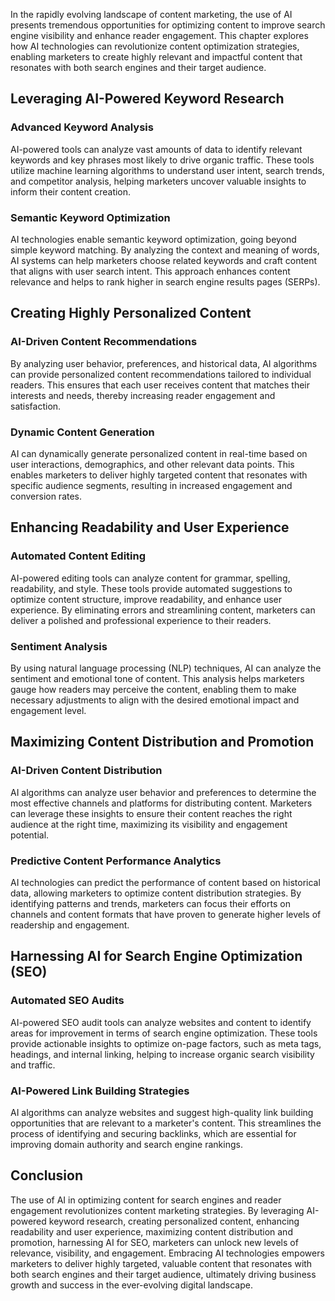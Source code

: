 
In the rapidly evolving landscape of content marketing, the use of AI presents tremendous opportunities for optimizing content to improve search engine visibility and enhance reader engagement. This chapter explores how AI technologies can revolutionize content optimization strategies, enabling marketers to create highly relevant and impactful content that resonates with both search engines and their target audience.

Leveraging AI-Powered Keyword Research
--------------------------------------

### Advanced Keyword Analysis

AI-powered tools can analyze vast amounts of data to identify relevant keywords and key phrases most likely to drive organic traffic. These tools utilize machine learning algorithms to understand user intent, search trends, and competitor analysis, helping marketers uncover valuable insights to inform their content creation.

### Semantic Keyword Optimization

AI technologies enable semantic keyword optimization, going beyond simple keyword matching. By analyzing the context and meaning of words, AI systems can help marketers choose related keywords and craft content that aligns with user search intent. This approach enhances content relevance and helps to rank higher in search engine results pages (SERPs).

Creating Highly Personalized Content
------------------------------------

### AI-Driven Content Recommendations

By analyzing user behavior, preferences, and historical data, AI algorithms can provide personalized content recommendations tailored to individual readers. This ensures that each user receives content that matches their interests and needs, thereby increasing reader engagement and satisfaction.

### Dynamic Content Generation

AI can dynamically generate personalized content in real-time based on user interactions, demographics, and other relevant data points. This enables marketers to deliver highly targeted content that resonates with specific audience segments, resulting in increased engagement and conversion rates.

Enhancing Readability and User Experience
-----------------------------------------

### Automated Content Editing

AI-powered editing tools can analyze content for grammar, spelling, readability, and style. These tools provide automated suggestions to optimize content structure, improve readability, and enhance user experience. By eliminating errors and streamlining content, marketers can deliver a polished and professional experience to their readers.

### Sentiment Analysis

By using natural language processing (NLP) techniques, AI can analyze the sentiment and emotional tone of content. This analysis helps marketers gauge how readers may perceive the content, enabling them to make necessary adjustments to align with the desired emotional impact and engagement level.

Maximizing Content Distribution and Promotion
---------------------------------------------

### AI-Driven Content Distribution

AI algorithms can analyze user behavior and preferences to determine the most effective channels and platforms for distributing content. Marketers can leverage these insights to ensure their content reaches the right audience at the right time, maximizing its visibility and engagement potential.

### Predictive Content Performance Analytics

AI technologies can predict the performance of content based on historical data, allowing marketers to optimize content distribution strategies. By identifying patterns and trends, marketers can focus their efforts on channels and content formats that have proven to generate higher levels of readership and engagement.

Harnessing AI for Search Engine Optimization (SEO)
--------------------------------------------------

### Automated SEO Audits

AI-powered SEO audit tools can analyze websites and content to identify areas for improvement in terms of search engine optimization. These tools provide actionable insights to optimize on-page factors, such as meta tags, headings, and internal linking, helping to increase organic search visibility and traffic.

### AI-Powered Link Building Strategies

AI algorithms can analyze websites and suggest high-quality link building opportunities that are relevant to a marketer's content. This streamlines the process of identifying and securing backlinks, which are essential for improving domain authority and search engine rankings.

Conclusion
----------

The use of AI in optimizing content for search engines and reader engagement revolutionizes content marketing strategies. By leveraging AI-powered keyword research, creating personalized content, enhancing readability and user experience, maximizing content distribution and promotion, harnessing AI for SEO, marketers can unlock new levels of relevance, visibility, and engagement. Embracing AI technologies empowers marketers to deliver highly targeted, valuable content that resonates with both search engines and their target audience, ultimately driving business growth and success in the ever-evolving digital landscape.
